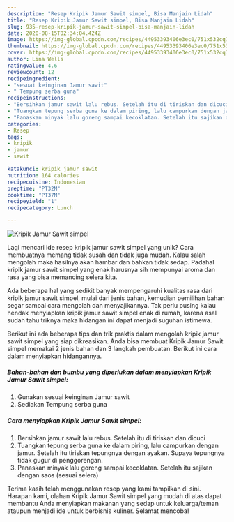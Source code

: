 ```yaml
---
description: "Resep Kripik Jamur Sawit simpel, Bisa Manjain Lidah"
title: "Resep Kripik Jamur Sawit simpel, Bisa Manjain Lidah"
slug: 935-resep-kripik-jamur-sawit-simpel-bisa-manjain-lidah
date: 2020-08-15T02:34:04.424Z
image: https://img-global.cpcdn.com/recipes/44953393406e3ec0/751x532cq70/kripik-jamur-sawit-simpel-foto-resep-utama.jpg
thumbnail: https://img-global.cpcdn.com/recipes/44953393406e3ec0/751x532cq70/kripik-jamur-sawit-simpel-foto-resep-utama.jpg
cover: https://img-global.cpcdn.com/recipes/44953393406e3ec0/751x532cq70/kripik-jamur-sawit-simpel-foto-resep-utama.jpg
author: Lina Wells
ratingvalue: 4.6
reviewcount: 12
recipeingredient:
- "sesuai keinginan Jamur sawit"
- " Tempung serba guna"
recipeinstructions:
- "Bersihkan jamur sawit lalu rebus. Setelah itu di tiriskan dan dicuci"
- "Tuangkan tepung serba guna ke dalam piring, lalu campurkan dengan jamur. Setelah itu tiriskan tepungnya dengan ayakan. Supaya tepungnya tidak gugur di penggorengan."
- "Panaskan minyak lalu goreng sampai kecoklatan. Setelah itu sajikan dengan saos (sesuai selera)"
categories:
- Resep
tags:
- kripik
- jamur
- sawit

katakunci: kripik jamur sawit 
nutrition: 164 calories
recipecuisine: Indonesian
preptime: "PT32M"
cooktime: "PT37M"
recipeyield: "1"
recipecategory: Lunch

---
```



![Kripik Jamur Sawit simpel](https://img-global.cpcdn.com/recipes/44953393406e3ec0/751x532cq70/kripik-jamur-sawit-simpel-foto-resep-utama.jpg)

Lagi mencari ide resep kripik jamur sawit simpel yang unik? Cara membuatnya memang tidak susah dan tidak juga mudah. Kalau salah mengolah maka hasilnya akan hambar dan bahkan tidak sedap. Padahal kripik jamur sawit simpel yang enak harusnya sih mempunyai aroma dan rasa yang bisa memancing selera kita.



Ada beberapa hal yang sedikit banyak mempengaruhi kualitas rasa dari kripik jamur sawit simpel, mulai dari jenis bahan, kemudian pemilihan bahan segar sampai cara mengolah dan menyajikannya. Tak perlu pusing kalau hendak menyiapkan kripik jamur sawit simpel enak di rumah, karena asal sudah tahu triknya maka hidangan ini dapat menjadi suguhan istimewa.


Berikut ini ada beberapa tips dan trik praktis dalam mengolah kripik jamur sawit simpel yang siap dikreasikan. Anda bisa membuat Kripik Jamur Sawit simpel memakai 2 jenis bahan dan 3 langkah pembuatan. Berikut ini cara dalam menyiapkan hidangannya.

<!--inarticleads1-->

##### Bahan-bahan dan bumbu yang diperlukan dalam menyiapkan Kripik Jamur Sawit simpel:

1. Gunakan sesuai keinginan Jamur sawit
1. Sediakan  Tempung serba guna




<!--inarticleads2-->

##### Cara menyiapkan Kripik Jamur Sawit simpel:

1. Bersihkan jamur sawit lalu rebus. Setelah itu di tiriskan dan dicuci
1. Tuangkan tepung serba guna ke dalam piring, lalu campurkan dengan jamur. Setelah itu tiriskan tepungnya dengan ayakan. Supaya tepungnya tidak gugur di penggorengan.
1. Panaskan minyak lalu goreng sampai kecoklatan. Setelah itu sajikan dengan saos (sesuai selera)




Terima kasih telah menggunakan resep yang kami tampilkan di sini. Harapan kami, olahan Kripik Jamur Sawit simpel yang mudah di atas dapat membantu Anda menyiapkan makanan yang sedap untuk keluarga/teman ataupun menjadi ide untuk berbisnis kuliner. Selamat mencoba!
